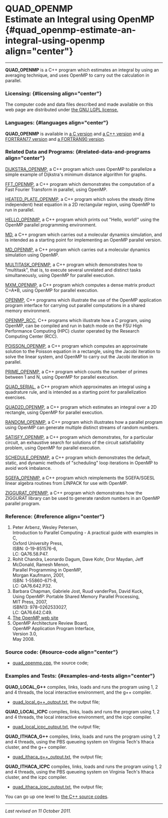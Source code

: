 QUAD\_OPENMP\
Estimate an Integral using OpenMP {#quad_openmp-estimate-an-integral-using-openmp align="center"}
=================================

------------------------------------------------------------------------

**QUAD\_OPENMP** is a C++ program which estimates an integral by using
an averaging technique, and uses OpenMP to carry out the calculation in
parallel.

### Licensing: {#licensing align="center"}

The computer code and data files described and made available on this
web page are distributed under [the GNU LGPL
license.](../../txt/gnu_lgpl.txt)

### Languages: {#languages align="center"}

**QUAD\_OPENMP** is available in [a C
version](../../c_src/quad_openmp/quad_openmp.html) and [a C++
version](../../cpp_src/quad_openmp/quad_openmp.html) and [a FORTRAN77
version](../../f77_src/quad_openmp/quad_openmp.html) and [a FORTRAN90
version](../../f_src/quad_openmp/quad_openmp.html).

### Related Data and Programs: {#related-data-and-programs align="center"}

[DIJKSTRA\_OPENMP](../../cpp_src/dijkstra_openmp/dijkstra_openmp.html),
a C++ program which uses OpenMP to parallelize a simple example of
Dijkstra's minimum distance algorithm for graphs.

[FFT\_OPENMP](../../cpp_src/fft_openmp/fft_openmp.html), a C++ program
which demonstrates the computation of a Fast Fourier Transform in
parallel, using OpenMP.

[HEATED\_PLATE\_OPENMP](../../cpp_src/heated_plate_openmp/heated_plate_openmp.html),
a C++ program which solves the steady (time independent) heat equation
in a 2D rectangular region, using OpenMP to run in parallel.

[HELLO\_OPENMP](../../cpp_src/hello_openmp/hello_openmp.html), a C++
program which prints out "Hello, world!" using the OpenMP parallel
programming environment.

[MD](../../cpp_src/md/md.html), a C++ program which carries out a
molecular dynamics simulation, and is intended as a starting point for
implementing an OpenMP parallel version.

[MD\_OPENMP](../../cpp_src/md_openmp/md_openmp.html), a C++ program
which carries out a molecular dynamics simulation using OpenMP.

[MULTITASK\_OPENMP](../../cpp_src/multitask_openmp/multitask_openmp.html),
a C++ program which demonstrates how to "multitask", that is, to execute
several unrelated and distinct tasks simultaneously, using OpenMP for
parallel execution.

[MXM\_OPENMP](../../cpp_src/mxm_openmp/mxm_openmp.html), a C++ program
which computes a dense matrix product C=A\*B, using OpenMP for parallel
execution.

[OPENMP](../../cpp_src/openmp/openmp.html), C++ programs which
illustrate the use of the OpenMP application program interface for
carrying out parallel computations in a shared memory environment.

[OPENMP\_RCC](../../cpp_src/openmp_rcc/openmp_rcc.html), C++ programs
which illustrate how a C program, using OpenMP, can be compiled and run
in batch mode on the FSU High Performance Computing (HPC) cluster
operated by the Research Computing Center (RCC).

[POISSON\_OPENMP](../../cpp_src/poisson_openmp/poisson_openmp.html), a
C++ program which computes an approximate solution to the Poisson
equation in a rectangle, using the Jacobi iteration to solve the linear
system, and OpenMP to carry out the Jacobi iteration in parallel.

[PRIME\_OPENMP](../../cpp_src/prime_openmp/prime_openmp.html), a C++
program which counts the number of primes between 1 and N, using OpenMP
for parallel execution.

[QUAD\_SERIAL](../../cpp_src/quad_serial/quad_serial.html), a C++
program which approximates an integral using a quadrature rule, and is
intended as a starting point for parallelization exercises.

[QUAD2D\_OPENMP](../../cpp_src/quad2d_openmp/quad2d_openmp.html), a C++
program which estimates an integral over a 2D rectangle, using OpenMP
for parallel execution.

[RANDOM\_OPENMP](../../cpp_src/random_openmp/random_openmp.html), a C++
program which illustrates how a parallel program using OpenMP can
generate multiple distinct streams of random numbers.

[SATISFY\_OPENMP](../../cpp_src/satisfy_openmp/satisfy_openmp.html), a
C++ program which demonstrates, for a particular circuit, an exhaustive
search for solutions of the circuit satisfiability problem, using OpenMP
for parallel execution.

[SCHEDULE\_OPENMP](../../cpp_src/schedule_openmp/schedule_openmp.html),
a C++ program which demonstrates the default, static, and dynamic
methods of "scheduling" loop iterations in OpenMP to avoid work
imbalance.

[SGEFA\_OPENMP](../../cpp_src/sgefa_openmp/sgefa_openmp.html), a C++
program which reimplements the SGEFA/SGESL linear algebra routines from
LINPACK for use with OpenMP.

[ZIGGURAT\_OPENMP](../../cpp_src/ziggurat_openmp/ziggurat_openmp.html),
a C++ program which demonstrates how the ZIGGURAT library can be used to
generate random numbers in an OpenMP parallel program.

### Reference: {#reference align="center"}

1.  Peter Arbenz, Wesley Petersen,\
    Introduction to Parallel Computing - A practical guide with examples
    in C,\
    Oxford University Press,\
    ISBN: 0-19-851576-6,\
    LC: QA76.58.P47.
2.  Rohit Chandra, Leonardo Dagum, Dave Kohr, Dror Maydan, Jeff
    McDonald, Ramesh Menon,\
    Parallel Programming in OpenMP,\
    Morgan Kaufmann, 2001,\
    ISBN: 1-55860-671-8,\
    LC: QA76.642.P32.
3.  Barbara Chapman, Gabriele Jost, Ruud vanderPas, David Kuck,\
    Using OpenMP: Portable Shared Memory Parallel Processing,\
    MIT Press, 2007,\
    ISBN13: 978-0262533027,\
    LC: QA76.642.C49.
4.  [The OpenMP web site](http://www.openmp.org/)
5.  OpenMP Architecture Review Board,\
    OpenMP Application Program Interface,\
    Version 3.0,\
    May 2008.

### Source code: {#source-code align="center"}

-   [quad\_openmp.cpp](quad_openmp.cpp), the source code;

### Examples and Tests: {#examples-and-tests align="center"}

**QUAD\_LOCAL\_G++** compiles, links, loads and runs the program using
1, 2 and 4 threads, the local interactive environment, and the g++
compiler.

-   [quad\_local\_g++\_output.txt](quad_local_g++_output.txt), the
    output file;

**QUAD\_LOCAL\_ICPC** compiles, links, loads and runs the program using
1, 2 and 4 threads, the local interactive environment, and the icpc
compiler.

-   [quad\_local\_icpc\_output.txt](quad_local_icpc_output.txt), the
    output file;

**QUAD\_ITHACA\_G++** compiles, links, loads and runs the program using
1, 2 and 4 threads, using the PBS queueing system on Virginia Tech's
Ithaca cluster, and the g++ compiler.

-   [quad\_ithaca\_g++\_output.txt](quad_ithaca_g++_output.txt), the
    output file;

**QUAD\_ITHACA\_ICPC** compiles, links, loads and runs the program using
1, 2 and 4 threads, using the PBS queueing system on Virginia Tech's
Ithaca cluster, and the icpc compiler.

-   [quad\_ithaca\_icpc\_output.txt](quad_ithaca_icpc_output.txt), the
    output file;

You can go up one level to [the C++ source codes](../cpp_src.html).

------------------------------------------------------------------------

*Last revised on 11 October 2011.*
